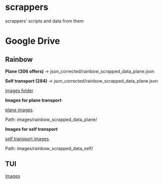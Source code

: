 # scrappers
scrappers' scripts and data from them

# Google Drive
## Rainbow
**Plane (306 offers)** ->  json_corrected/rainbow_scrapped_data_plane.json

**Self transport (284)** -> json_corrected/rainbow_scrapped_data_plane.json

[images folder](https://drive.google.com/drive/folders/1RJL5m8-G2seqmOwEW3v_qXg_SYtMCTXS?usp=share_link)

**Images for plane transport**

[plane images](https://drive.google.com/drive/folders/1Kc5-UEizKv0DJ6zwD1bRYks7aoyEBOIH?usp=share_link).

Path: images/rainbow_scrapped_data_plane/

**Images for self transport**

[self transport images](https://drive.google.com/drive/folders/1kKCYsxO-msJGCpX8x940E2VRFiZPvxIU?usp=share_link).

Path: images/rainbow_scrapped_data_self/

## TUI

[Images](https://drive.google.com/drive/folders/1NCY3OzhiNfQitItAdQGgocPjX_atK25b?usp=sharing)
